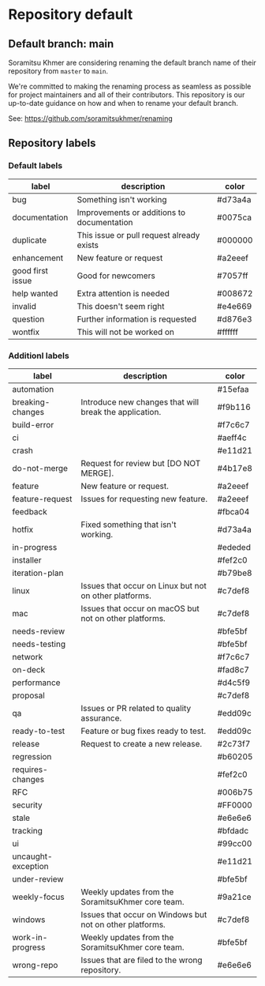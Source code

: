 # Repository default

## Default branch: **main**

Soramitsu Khmer are considering renaming the default branch name of their repository from `master` to `main`.

We're committed to making the renaming process as seamless as possible for project maintainers and all of their contributors. This repository is our up-to-date guidance on how and when to rename your default branch.

See: https://github.com/soramitsukhmer/renaming

## Repository labels

### Default labels

| label            | description                                | color   |
| ---------------- | ------------------------------------------ | ------- |
| bug              | Something isn't working                    | #d73a4a |
| documentation    | Improvements or additions to documentation | #0075ca |
| duplicate        | This issue or pull request already exists  | #000000 |
| enhancement      | New feature or request                     | #a2eeef |
| good first issue | Good for newcomers                         | #7057ff |
| help wanted      | Extra attention is needed                  | #008672 |
| invalid          | This doesn't seem right                    | #e4e669 |
| question         | Further information is requested           | #d876e3 |
| wontfix          | This will not be worked on                 | #ffffff |

### Additionl labels

| label              | description                                              | color   |
| ------------------ | -------------------------------------------------------- | ------- |
| automation         |                                                          | #15efaa |
| breaking-changes   | Introduce new changes that will break the application.   | #f9b116 |
| build-error        |                                                          | #f7c6c7 |
| ci                 |                                                          | #aeff4c |
| crash              |                                                          | #e11d21 |
| do-not-merge       | Request for review but [DO NOT MERGE].                   | #4b17e8 |
| feature            | New feature or request.                                  | #a2eeef |
| feature-request    | Issues for requesting new feature.                       | #a2eeef |
| feedback           |                                                          | #fbca04 |
| hotfix             | Fixed something that isn't working.                      | #d73a4a |
| in-progress        |                                                          | #ededed |
| installer          |                                                          | #fef2c0 |
| iteration-plan     |                                                          | #b79be8 |
| linux              | Issues that occur on Linux but not on other platforms.   | #c7def8 |
| mac                | Issues that occur on macOS but not on other platforms.   | #c7def8 |
| needs-review       |                                                          | #bfe5bf |
| needs-testing      |                                                          | #bfe5bf |
| network            |                                                          | #f7c6c7 |
| on-deck            |                                                          | #fad8c7 |
| performance        |                                                          | #d4c5f9 |
| proposal           |                                                          | #c7def8 |
| qa                 | Issues or PR related to quality assurance.               | #edd09c |
| ready-to-test      | Feature or bug fixes ready to test.                      | #edd09c |
| release            | Request to create a new release.                         | #2c73f7 |
| regression         |                                                          | #b60205 |
| requires-changes   |                                                          | #fef2c0 |
| RFC                |                                                          | #006b75 |
| security           |                                                          | #FF0000 |
| stale              |                                                          | #e6e6e6 |
| tracking           |                                                          | #bfdadc |
| ui                 |                                                          | #99cc00 |
| uncaught-exception |                                                          | #e11d21 |
| under-review       |                                                          | #bfe5bf |
| weekly-focus       | Weekly updates from the SoramitsuKhmer core team.        | #9a21ce |
| windows            | Issues that occur on Windows but not on other platforms. | #c7def8 |
| work-in-progress   | Weekly updates from the SoramitsuKhmer core team.        | #bfe5bf |
| wrong-repo         | Issues that are filed to the wrong repository.           | #e6e6e6 |
